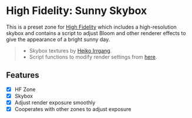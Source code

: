 # High Fidelity: Sunny Skybox

This is a preset zone for [High Fidelity](https://highfidelity.com) which includes a high-resolution skybox and
contains a script to adjust Bloom and other renderer effects to give the appearance of a bright sunny day.

> - Skybox textures by [Heiko Irrgang](https://93i.de/p/free-skybox-texture-set/).
> - Script functions to modify render settings from [here](https://forums.highfidelity.com/t/rendering-improvement/14572/16).

## Features

- [x] HF Zone
- [x] Skybox
- [x] Adjust render exposure smoothly
- [x] Cooperates with other zones to adjust exposure
